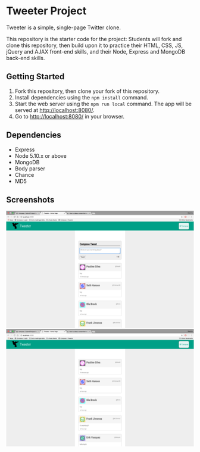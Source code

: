 # Tweeter Project

Tweeter is a simple, single-page Twitter clone.

This repository is the starter code for the project: Students will fork and clone this repository, then build upon it to practice their HTML, CSS, JS, jQuery and AJAX front-end skills, and their Node, Express and MongoDB back-end skills.

## Getting Started

1. Fork this repository, then clone your fork of this repository.
2. Install dependencies using the `npm install` command.
3. Start the web server using the `npm run local` command. The app will be served at <http://localhost:8080/>.
4. Go to <http://localhost:8080/> in your browser.

## Dependencies

- Express
- Node 5.10.x or above
- MongoDB
- Body parser
- Chance
- MD5

## Screenshots

!["Screenshot with Compose box open"](https://github.com/dlepke/tweeter/blob/master/docs/with-compose-box.png)
!["Screenshot with Compose box hidden"](https://github.com/dlepke/tweeter/blob/master/docs/without-compose-box.png)